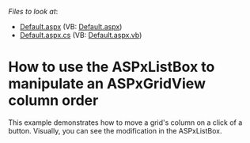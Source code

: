 <!-- default file list -->
*Files to look at*:

* [Default.aspx](./CS/WebSite/Default.aspx) (VB: [Default.aspx](./VB/WebSite/Default.aspx))
* [Default.aspx.cs](./CS/WebSite/Default.aspx.cs) (VB: [Default.aspx.vb](./VB/WebSite/Default.aspx.vb))
<!-- default file list end -->
# How to use the ASPxListBox to manipulate an ASPxGridView column order


<p>This example demonstrates how to move a grid's column on a click of a button. Visually, you can see the modification in the ASPxListBox.</p>

<br/>



